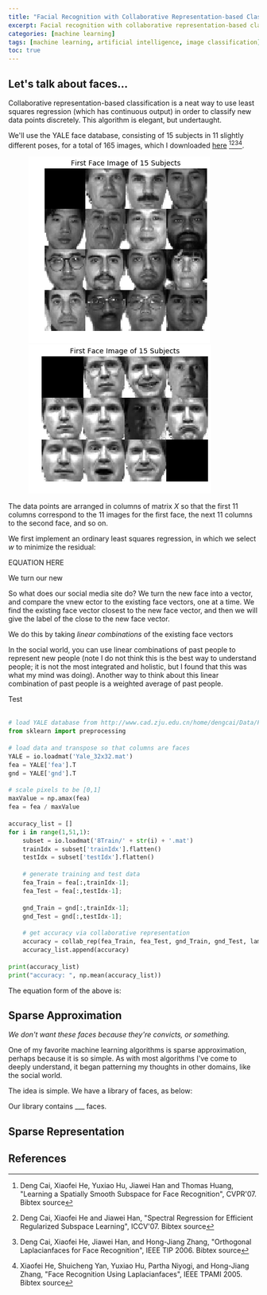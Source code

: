 ```yaml
---
title: "Facial Recognition with Collaborative Representation-based Classification"
excerpt: Facial recognition with collaborative representation-based classification.
categories: [machine learning]
tags: [machine learning, artificial intelligence, image classification]
toc: true
---
```

## Let's talk about faces...

Collaborative representation-based classification is a neat way to use least squares regression (which has continuous output) in order to classify new data points discretely. This algorithm is elegant, but undertaught.

We'll use the YALE face database, consisting of 15 subjects in 11 slightly different poses, for a total of 165 images, which I downloaded [here](http://www.cad.zju.edu.cn/home/dengcai/Data/FaceData.html) [^1][^2][^3][^4]. 

<figure class="half">
    <a href="/assets/images/image-filename-2-large.jpg"><img src="/assets/images/posts/first_face_fifteen_subjects.png"></a>
    <a href="/assets/images/image-filename-1-large.jpg"><img src="/assets/images/posts/first_11_faces_of_one_subject.png"></a>
</figure>

The data points are arranged in columns of matrix *X* so that the first 11 columns correspond to the 11 images for the first face, the next 11 columns to the second face, and so on. 

We first implement an ordinary least squares regression, in which we select *w* to minimize the residual:

EQUATION HERE

We turn our new

So what does our social media site do? We turn the new face into a vector, and compare the vnew ector to the existing face vectors, one at a time. We find the existing face vector closest to the new face vector, and then we will give the label of the close to the new face vector.

We do this by taking *linear combinations* of the existing face vectors

In the social world, you can use linear combinations of past people to represent new people (note I do not think this is the best way to understand people; it is not the most integrated and holistic, but I found that this was what my mind was doing). Another way to think about this linear combination of past people is a weighted average of past people.

Test
```python

# load YALE database from http://www.cad.zju.edu.cn/home/dengcai/Data/FaceData.html
from sklearn import preprocessing

# load data and transpose so that columns are faces
YALE = io.loadmat('Yale_32x32.mat') 
fea = YALE['fea'].T
gnd = YALE['gnd'].T

# scale pixels to be [0,1]
maxValue = np.amax(fea)
fea = fea / maxValue

accuracy_list = []
for i in range(1,51,1):
    subset = io.loadmat('8Train/' + str(i) + '.mat') 
    trainIdx = subset['trainIdx'].flatten()
    testIdx = subset['testIdx'].flatten()
    
    # generate training and test data
    fea_Train = fea[:,trainIdx-1]; 
    fea_Test = fea[:,testIdx-1]; 

    gnd_Train = gnd[:,trainIdx-1]; 
    gnd_Test = gnd[:,testIdx-1]; 
    
    # get accuracy via collaborative representation
    accuracy = collab_rep(fea_Train, fea_Test, gnd_Train, gnd_Test, lambda_weight = 100000)
    accuracy_list.append(accuracy)

print(accuracy_list)
print("accuracy: ", np.mean(accuracy_list))

```


The equation form of the above is:

## Sparse Approximation 

*We don't want these faces because they're convicts, or something.*

One of my favorite machine learning algorithms is sparse approximation, perhaps because it is so simple. As with most algorithms I've come to deeply understand, it began patterning my thoughts in other domains, like the social world.

The idea is simple. We have a library of faces, as below:

Our library contains ___ faces.

## Sparse Representation

## References
[^1]: Deng Cai, Xiaofei He, Yuxiao Hu, Jiawei Han and Thomas Huang, "Learning a Spatially Smooth Subspace for Face Recognition", CVPR'07. Bibtex source
[^2]: Deng Cai, Xiaofei He and Jiawei Han, "Spectral Regression for Efficient Regularized Subspace Learning", ICCV'07.	Bibtex source
[^3]: Deng Cai, Xiaofei He, Jiawei Han, and Hong-Jiang Zhang, "Orthogonal Laplacianfaces for Face Recognition", IEEE TIP 2006. Bibtex source
[^4]: Xiaofei He, Shuicheng Yan, Yuxiao Hu, Partha Niyogi, and Hong-Jiang Zhang, "Face Recognition Using Laplacianfaces", IEEE TPAMI 2005. Bibtex source